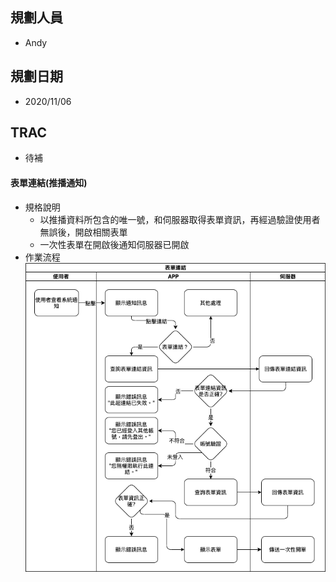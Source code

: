 ## <div id="user">規劃人員</div>
  * Andy

## <div id="updatedate">規劃日期</div>
  * 2020/11/06

## <div id="trac">TRAC</div>
  * 待補

#### <div id="notification_form_link">表單連結<path>(推播通知)</path></div>
* 規格說明
  * 以推播資料所包含的唯一號，和伺服器取得表單資訊，再經過驗證使用者無誤後，開啟相關表單
  * 一次性表單在開啟後通知伺服器已開啟
* 作業流程
  ![Notification form link](./image/workflow_formlink.png)

